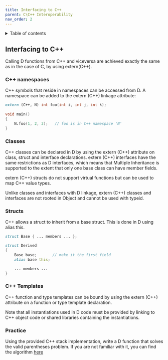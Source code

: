 ```yaml
---
title: Interfacing to C++
parent: C\C++ Interoperability
nav_order: 2
---
```


<details markdown="block">
  <summary>
    Table of contents
  </summary>
  {: .text-delta }
1. TOC
{:toc}
</details>

## Interfacing to C++

Calling D functions from C++ and viceversa are achieved exactly the same as in the case of C, by using extern(C++).

### C++ namespaces

C++ symbols that reside in namespaces can be accessed from D. A namespace can be added to the extern (C++) linkage attribute:
```d
extern (C++, N) int foo(int i, int j, int k);
 
void main()
{
    N.foo(1, 2, 3);   // foo is in C++ namespace 'N'
}
```

### Classes

C++ classes can be declared in D by using the extern (C++) attribute on class, struct and interface declarations. extern (C++) interfaces have the same restrictions as D interfaces, which means that Multiple Inheritance is supported to the extent that only one base class can have member fields.

extern (C++) structs do not support virtual functions but can be used to map C++ value types.

Unlike classes and interfaces with D linkage, extern (C++) classes and interfaces are not rooted in Object and cannot be used with typeid.

### Structs

C++ allows a struct to inherit from a base struct. This is done in D using alias this.
```d
struct Base { ... members ... };

struct Derived
{
    Base base;       // make it the first field
    alias base this;

    ... members ...
}
```

### C++ Templates

C++ function and type templates can be bound by using the extern (C++) attribute on a function or type template declaration.

Note that all instantiations used in D code must be provided by linking to C++ object code or shared libraries containing the instantiations.

### Practice

Using the provided C++ stack implementation, write a D function that solves the valid parentheses problem. If you are not familiar with it, you can find the algorithm [here](https://www.educative.io/edpresso/the-valid-parentheses-problem)
